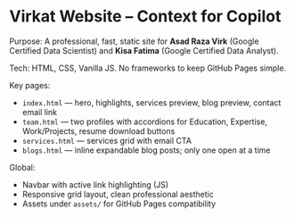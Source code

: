 # Virkat Website – Context for Copilot

Purpose: A professional, fast, static site for **Asad Raza Virk** (Google Certified Data Scientist) and **Kisa Fatima** (Google Certified Data Analyst).

Tech: HTML, CSS, Vanilla JS. No frameworks to keep GitHub Pages simple.

Key pages:
- `index.html` — hero, highlights, services preview, blog preview, contact email link
- `team.html` — two profiles with accordions for Education, Expertise, Work/Projects, resume download buttons
- `services.html` — services grid with email CTA
- `blogs.html` — inline expandable blog posts; only one open at a time

Global:
- Navbar with active link highlighting (JS)
- Responsive grid layout, clean professional aesthetic
- Assets under `assets/` for GitHub Pages compatibility
